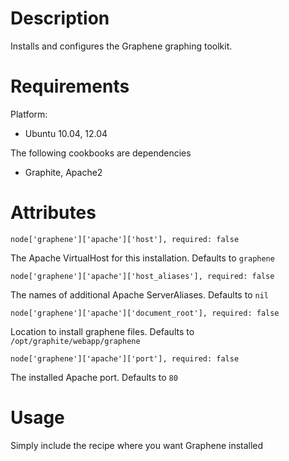 # Description

Installs and configures the Graphene graphing toolkit. 

# Requirements
Platform:
  * Ubuntu 10.04, 12.04

The following cookbooks are dependencies
  * Graphite, Apache2

# Attributes
```
node['graphene']['apache']['host'], required: false
```
The Apache VirtualHost for this installation. Defaults to `graphene`

```
node['graphene']['apache']['host_aliases'], required: false
```
The names of additional Apache ServerAliases. Defaults to `nil`

```
node['graphene']['apache']['document_root'], required: false
```
Location to install graphene files. Defaults to `/opt/graphite/webapp/graphene`

```
node['graphene']['apache']['port'], required: false
```
The installed Apache port. Defaults to `80`


# Usage
Simply include the recipe where you want Graphene installed
